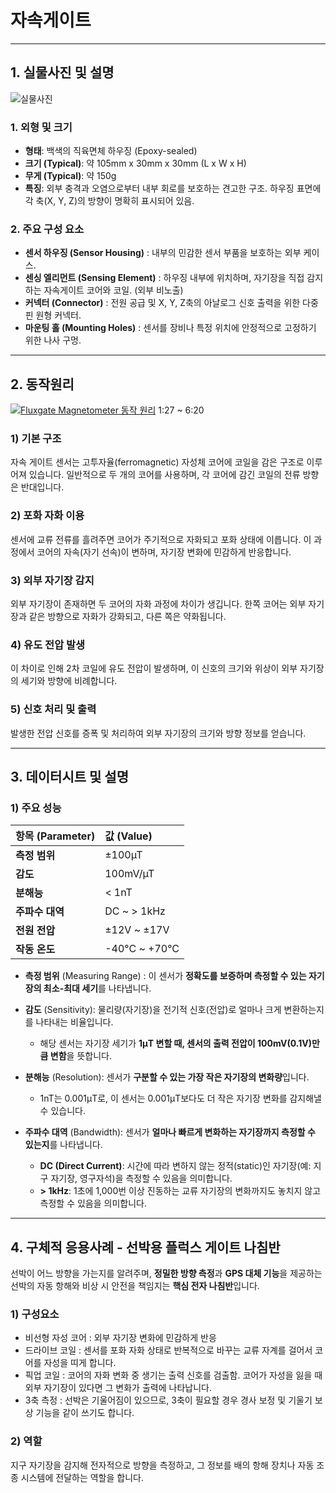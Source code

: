 # 자속게이트

---
## 1. 실물사진 및 설명
![실물사진](https://encrypted-tbn0.gstatic.com/images?q=tbn:ANd9GcQvZIb5sZhLZtDPkh3k7KLhir4XTs6d09n88w&s)

### 1. 외형 및 크기
* **형태**: 백색의 직육면체 하우징 (Epoxy-sealed)
* **크기 (Typical)**: 약 105mm x 30mm x 30mm (L x W x H)
* **무게 (Typical)**: 약 150g
* **특징**: 외부 충격과 오염으로부터 내부 회로를 보호하는 견고한 구조. 하우징 표면에 각 축(X, Y, Z)의 방향이 명확히 표시되어 있음.

### 2. 주요 구성 요소
* **센서 하우징 (Sensor Housing)** : 내부의 민감한 센서 부품을 보호하는 외부 케이스.
* **센싱 엘리먼트 (Sensing Element)** : 하우징 내부에 위치하며, 자기장을 직접 감지하는 자속게이트 코어와 코일. (외부 비노출)
* **커넥터 (Connector)** : 전원 공급 및 X, Y, Z축의 아날로그 신호 출력을 위한 다중 핀 원형 커넥터.
* **마운팅 홀 (Mounting Holes)** : 센서를 장비나 특정 위치에 안정적으로 고정하기 위한 나사 구멍.

---
## 2. 동작원리
[![Fluxgate Magnetometer 동작 원리](https://img.youtube.com/vi/EoOdleJaacM/0.jpg)](https://www.youtube.com/watch?v=EoOdleJaacM)
1:27 ~ 6:20

### 1) 기본 구조
자속 게이트 센서는 고투자율(ferromagnetic) 자성체 코어에 코일을 감은 구조로 이루어져 있습니다.
일반적으로 두 개의 코어를 사용하며, 각 코어에 감긴 코일의 전류 방향은 반대입니다.

### 2) 포화 자화 이용
센서에 교류 전류를 흘려주면 코어가 주기적으로 자화되고 포화 상태에 이릅니다.
이 과정에서 코어의 자속(자기 선속)이 변하며, 자기장 변화에 민감하게 반응합니다.

### 3) 외부 자기장 감지
외부 자기장이 존재하면 두 코어의 자화 과정에 차이가 생깁니다.
한쪽 코어는 외부 자기장과 같은 방향으로 자화가 강화되고, 다른 쪽은 약화됩니다.

### 4) 유도 전압 발생
이 차이로 인해 2차 코일에 유도 전압이 발생하며, 이 신호의 크기와 위상이 외부 자기장의 세기와 방향에 비례합니다.

### 5) 신호 처리 및 출력
발생한 전압 신호를 증폭 및 처리하여 외부 자기장의 크기와 방향 정보를 얻습니다.

---
## 3. 데이터시트 및 설명

### 1) 주요 성능

| 항목 (Parameter) | 값 (Value) |
| :--- | :--- |
| **측정 범위** | ±100µT |
| **감도** | 100mV/µT |
| **분해능** | < 1nT |
| **주파수 대역**| DC ~ > 1kHz |
| **전원 전압**| ±12V ~ ±17V |
| **작동 온도**| -40°C ~ +70°C |

* **측정 범위** (Measuring Range) : 이 센서가 **정확도를 보증하며 측정할 수 있는 자기장의 최소-최대 세기**를 나타냅니다.

* **감도** (Sensitivity): 물리량(자기장)을 전기적 신호(전압)로 얼마나 크게 변환하는지를 나타내는 비율입니다.
  * 해당 센서는 자기장 세기가 **1µT 변할 때, 센서의 출력 전압이 100mV(0.1V)만큼 변함**을 뜻합니다.

* **분해능** (Resolution): 센서가 **구분할 수 있는 가장 작은 자기장의 변화량**입니다. 
  * 1nT는 0.001µT로, 이 센서는 0.001µT보다도 더 작은 자기장 변화를 감지해낼 수 있습니다.

* **주파수 대역** (Bandwidth): 센서가 **얼마나 빠르게 변화하는 자기장까지 측정할 수 있는지**를 나타냅니다.
  * **DC (Direct Current)**: 시간에 따라 변하지 않는 정적(static)인 자기장(예: 지구 자기장, 영구자석)을 측정할 수 있음을 의미합니다.
  * **> 1kHz**: 1초에 1,000번 이상 진동하는 교류 자기장의 변화까지도 놓치지 않고 측정할 수 있음을 의미합니다.
    
---
## 4. 구체적 응용사례 - 선박용 플럭스 게이트 나침반

선박이 어느 방향을 가는지를 알려주며, **정밀한 방향 측정**과 **GPS 대체 기능**을 제공하는 선박의 자동 항해와 비상 시 안전을 책임지는 **핵심 전자 나침반**입니다.

### 1) 구성요소
* 비선형 자성 코어 : 외부 자기장 변화에 민감하게 반응
* 드라이브 코일 : 센서를 포화 자화 상태로 반복적으로 바꾸는 교류 자계를 걸어서 코어를 자성을 띠게 합니다.
* 픽업 코일 : 코어의 자화 변화 중 생기는 출력 신호를 검출함. 코어가 자성을 잃을 때 외부 자기장이 있다면 그 변화가 출력에 나타납니다.
* 3축 측정 : 선박은 기울어짐이 있으므로, 3축이 필요할 경우 경사 보정 및 기울기 보상 기능을 같이 쓰기도 합니다.

### 2) 역할
지구 자기장을 감지해 전자적으로 방향을 측정하고, 그 정보를 배의 항해 장치나 자동 조종 시스템에 전달하는 역할을 합니다.
